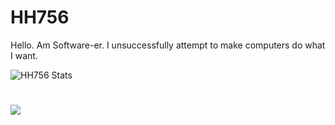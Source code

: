 # HH756

Hello. Am Software-er. I unsuccessfully attempt to make computers do what I want. 

![HH756 Stats](https://github-readme-stats.vercel.app/api?username=HH756&show_icons=true&count_private=true&theme=calm)
#


<img src='https://external-content.duckduckgo.com/iu/?u=http%3A%2F%2Fwww.saic.edu%2F~anelso13%2Fgif%2Fimages%2Fcat14.gif&f=1&nofb=1&ipt=d7328107ee6c49357987a2cb59e02471799689b564a4629d087a56ceee4110ee&ipo=images'>
